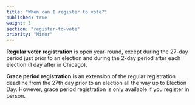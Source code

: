 ```yaml
---
title: "When can I register to vote?"
published: true
weight: 3
section: "register-to-vote"
priority: "Minor"
---
```

**Regular voter registration** is open year-round, except during the 27-day period just prior to an election and during the 2-day period after each election (1 day after in Chicago).  

**Grace period registration** is an extension of the regular registration deadline from the 27th day prior to an election all the way up to Election Day. However, grace period registration is only available if you register in person.  

